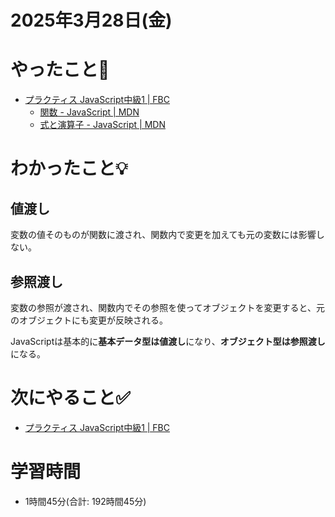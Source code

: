 # 2025年3月28日(金)

# やったこと📝
- [プラクティス JavaScript中級1 \| FBC](https://bootcamp.fjord.jp/practices/277)
  - [関数 \- JavaScript \| MDN](https://developer.mozilla.org/ja/docs/Web/JavaScript/Guide/Functions)
  - [式と演算子 \- JavaScript \| MDN](https://developer.mozilla.org/ja/docs/Web/JavaScript/Guide/Expressions_and_operators)
# わかったこと💡
## 値渡し
変数の値そのものが関数に渡され、関数内で変更を加えても元の変数には影響しない。

## 参照渡し
変数の参照が渡され、関数内でその参照を使ってオブジェクトを変更すると、元のオブジェクトにも変更が反映される。

JavaScriptは基本的に**基本データ型は値渡し**になり、**オブジェクト型は参照渡し**になる。

# 次にやること✅
- [プラクティス JavaScript中級1 \| FBC](https://bootcamp.fjord.jp/practices/277)

# 学習時間
- 1時間45分(合計: 192時間45分)
